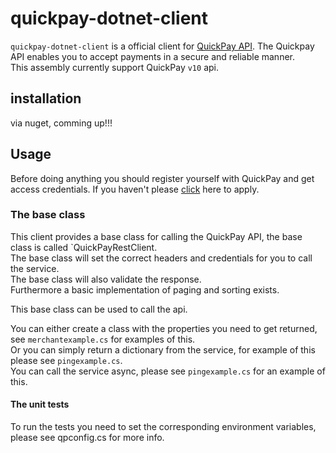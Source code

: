 # quickpay-dotnet-client
`quickpay-dotnet-client` is a official client for [QuickPay API](http://tech.quickpay.net/api). The Quickpay API enables you to accept payments in a secure and reliable manner.  
This assembly currently support QuickPay `v10` api.

## installation
via nuget, comming up!!!  

## Usage

Before doing anything you should register yourself with QuickPay and get access credentials. 
If you haven't please [click](https://quickpay.net/) here to apply.

### The base class

This client provides a base class for calling the QuickPay API, the base class is called `QuickPayRestClient.  
The base class will set the correct headers and credentials for you to call the service.  
The base class will also validate the response.  
Furthermore a basic implementation of paging and sorting exists.  
  
This base class can be used to call the api.  
  
You can either create a class with the properties you need to get returned, see `merchantexample.cs` for examples of this.   
Or you can simply return a dictionary from the service, for example of this please see `pingexample.cs`.  
You can call the service async, please see `pingexample.cs` for an example of this.  

#### The unit tests

To run the tests you need to set the corresponding environment variables, please see qpconfig.cs for more info.  